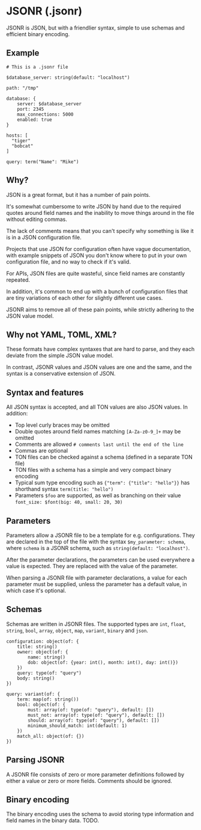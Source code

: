 #  JSONR (.jsonr)

JSONR is JSON, but with a friendlier syntax, simple to use schemas and efficient binary encoding.


## Example

    # This is a .jsonr file

    $database_server: string(default: "localhost")

    path: "/tmp"

    database: {
        server: $database_server
        port: 2345
        max_connections: 5000
        enabled: true
    }

    hosts: [
      "tiger"
      "bobcat"
    ]

    query: term("Name": "Mike")



## Why?

JSON is a great format, but it has a number of pain points. 

It's somewhat cumbersome to write JSON by hand due to the required quotes around field names and the inability to move things around in the file without editing commas. 

The lack of comments means that you can't specify why something is like it is in a JSON configuration file.

Projects that use JSON for configuration often have vague documentation, with example snippets of JSON you don't know where to put in your own configuration file, and no way to check if it's valid. 

For APIs, JSON files are quite wasteful, since field names are constantly repeated.

In addition, it's common to end up with a bunch of configuration files that are tiny variations of each other for slightly different use cases.

JSONR aims to remove all of these pain points, while strictly adhering to the JSON value model.


## Why not YAML, TOML, XML?

These formats have complex syntaxes that are hard to parse, and they each deviate from the simple JSON value model. 

In contrast, JSONR values and JSON values are one and the same, and the syntax is a conservative extension of JSON.


## Syntax and features

All JSON syntax is accepted, and all TON values are also JSON values. In addition:

 * Top level curly braces may be omitted
 * Double quotes around field names matching `[A-Za-z0-9_]+` may be omitted
 * Comments are allowed `# comments last until the end of the line` 
 * Commas are optional
 * TON files can be checked against a schema (defined in a separate TON file)
 * TON files with a schema has a simple and very compact binary encoding
 * Typical sum type encoding such as `{"term": {"title": "hello"}}` has shorthand syntax `term(title: "hello")`
 * Parameters `$foo` are supported, as well as branching on their value `font_size: $font(big: 40, small: 20, 30)`

## Parameters

Parameters allow a JSONR file to be a template for e.g. configurations. They are declared in the top of the file with the syntax `$my_parameter: schema`, where `schema` is a JSONR schema, such as `string(default: "localhost")`. 

After the parameter declarations, the parameters can be used everywhere a value is expected. They are replaced with the value of the parameter.

When parsing a JSONR file with parameter declarations, a value for each parameter must be supplied, unless the parameter has a default value, in which case it's optional.


## Schemas

Schemas are written in JSONR files. The supported types are `int`, `float`, `string`, `bool`, `array`, `object`, `map`, `variant`, `binary` and `json`.

    configuration: object(of: {
        title: string()
        owner: object(of: {
            name: string()
            dob: object(of: {year: int(), month: int(), day: int()})
        })
        query: type(of: "query")
        body: string()
    })

    query: variant(of: {
        term: map(of: string())
        bool: object(of: {
            must: array(of: type(of: "query"), default: [])
            must_not: array(of: type(of: "query"), default: [])
            should: array(of: type(of: "query"), default: [])
            minimum_should_match: int(default: 1)
        }) 
        match_all: object(of: {})
    })


## Parsing JSONR

A JSONR file consists of zero or more parameter definitions followed by either a value or zero or more fields. Comments should be ignored.


## Binary encoding

The binary encoding uses the schema to avoid storing type information and field names in the binary data. TODO.
